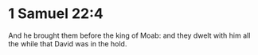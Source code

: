 # 1 Samuel 22:4

And he brought them before the king of Moab: and they dwelt with him all the while that David was in the hold.